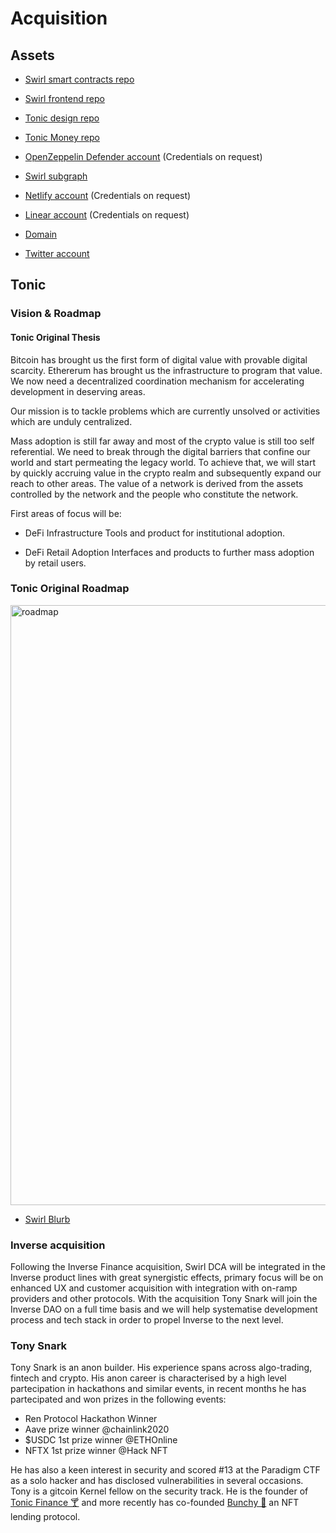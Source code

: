 # Acquisition

## Assets

- [Swirl smart contracts repo](https://github.com/tonic-finance/swirl-protocol)

- [Swirl frontend repo](https://github.com/tonic-finance/dca-frontend)

- [Tonic design repo](https://github.com/tonic-finance/design)

- [Tonic Money repo](https://github.com/tonic-finance/tonic)

- [OpenZeppelin Defender account](https://defender.openzeppelin.com/) (Credentials on request)

- [Swirl subgraph](https://thegraph.com/explorer/subgraph/tonic-finance/swirl-frontend-kovan)

- [Netlify account](https://www.netlify.com/) (Credentials on request)

- [Linear account](https://linear.app/) (Credentials on request)

- [Domain](https://tonic.finance/)

- [Twitter account](https://twitter.com/tonic_finance)


## Tonic 

### Vision & Roadmap

#### Tonic Original Thesis
Bitcoin has brought us the first form of digital value with provable digital scarcity. Ethererum has brought us the infrastructure to program that value. 
We now need a decentralized coordination mechanism for accelerating development in deserving areas. 

Our mission is to tackle problems which are currently unsolved or activities which are unduly centralized.

Mass adoption is still far away and most of the crypto value is still too self referential. We need to break through the digital barriers that confine our world and start permeating the legacy world.
To achieve that, we will start by quickly accruing value in the crypto realm and subsequently expand our reach to other areas.
The value of a network is derived from the assets controlled by the network and the people who constitute the network.


First areas of focus will be:

- DeFi Infrastructure
Tools and product for institutional adoption. 

- DeFi Retail Adoption
Interfaces and products to further mass adoption by retail users.

### Tonic Original Roadmap
<img width="960" alt="roadmap" src="https://user-images.githubusercontent.com/65851681/113489734-b4eb9580-94bd-11eb-8113-7289264a29ac.png">

- [Swirl Blurb](https://github.com/tonic-finance/swirl-protocol/blob/master/README.md)

### Inverse acquisition
Following the Inverse Finance acquisition, Swirl DCA will be integrated in the Inverse product lines with great synergistic effects, primary focus will be on enhanced UX and customer acquisition with integration with on-ramp providers and other protocols. With the acquisition Tony Snark will join the Inverse DAO on a full time basis and we will help systematise development process and tech stack in order to propel Inverse to the next level. 

### Tony Snark

Tony Snark is an anon builder. His experience spans across algo-trading, fintech and crypto.
His anon career is characterised by a high level partecipation in hackathons and similar events, in recent months he has partecipated and won prizes in the following events:

- Ren Protocol Hackathon Winner 
- Aave prize winner @chainlink2020
- $USDC 1st prize winner @ETHOnline
- NFTX 1st prize winner @Hack NFT

He has also a keen interest in security and scored #13 at the Paradigm CTF as a solo hacker and has disclosed vulnerabilities in several occasions.
Tony is a gitcoin Kernel fellow on the security track.
He is the founder of [Tonic Finance 🍸](https://twitter.com/tonic_finance) and more recently has co-founded [Bunchy 💐](https://twitter.com/bunchyprotocol) an NFT lending protocol.






